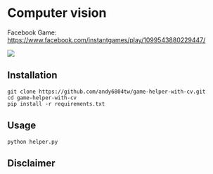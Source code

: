 # Computer vision

Facebook Game: https://www.facebook.com/instantgames/play/1099543880229447/

![](./screenshot/demo.gif)

## Installation

```
git clone https://github.com/andy6804tw/game-helper-with-cv.git
cd game-helper-with-cv
pip install -r requirements.txt
```

## Usage

```
python helper.py
```


## Disclaimer
